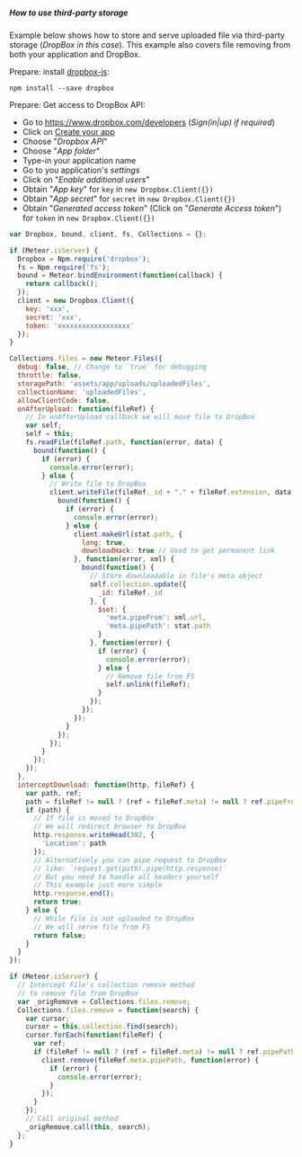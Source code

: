 ##### How to use third-party storage

Example below shows how to store and serve uploaded file via third-party storage (*DropBox in this case*). This example also covers file removing from both your application and DropBox.

Prepare: install [dropbox-js](https://github.com/dropbox/dropbox-js):
```shell
npm install --save dropbox
```
Prepare: Get access to DropBox API:
 - Go to https://www.dropbox.com/developers (*Sign(in|up) if required*)
 - Click on [Create your app](https://www.dropbox.com/developers/apps/create)
 - Choose "*Dropbox API*"
 - Choose "*App folder*"
 - Type-in your application name
 - Go to you application's *settings*
 - Click on "*Enable additional users*"
 - Obtain "*App key*" for `key` in `new Dropbox.Client({})`
 - Obtain "*App secret*" for `secret` in `new Dropbox.Client({})`
 - Obtain "*Generated access token*" (Click on "*Generate Access token*") for `token` in `new Dropbox.Client({})`

```javascript
var Dropbox, bound, client, fs, Collections = {};

if (Meteor.isServer) {
  Dropbox = Npm.require('dropbox');
  fs = Npm.require('fs');
  bound = Meteor.bindEnvironment(function(callback) {
    return callback();
  });
  client = new Dropbox.Client({
    key: 'xxx',
    secret: 'xxx',
    token: 'xxxxxxxxxxxxxxxxxx'
  });
}

Collections.files = new Meteor.Files({
  debug: false, // Change to `true` for debugging
  throttle: false,
  storagePath: 'assets/app/uploads/uploadedFiles',
  collectionName: 'uploadedFiles',
  allowClientCode: false,
  onAfterUpload: function(fileRef) {
    // In onAfterUpload callback we will move file to DropBox
    var self;
    self = this;
    fs.readFile(fileRef.path, function(error, data) {
      bound(function() {
        if (error) {
          console.error(error);
        } else {
          // Write file to DropBox
          client.writeFile(fileRef._id + "." + fileRef.extension, data, function(error, stat) {
            bound(function() {
              if (error) {
                console.error(error);
              } else {
                client.makeUrl(stat.path, {
                  long: true,
                  downloadHack: true // Used to get permanent link
                }, function(error, xml) {
                  bound(function() {
                    // Store downloadable in file's meta object
                    self.collection.update({
                      _id: fileRef._id
                    }, {
                      $set: {
                        'meta.pipeFrom': xml.url,
                        'meta.pipePath': stat.path
                      }
                    }, function(error) {
                      if (error) {
                        console.error(error);
                      } else {
                        // Remove file from FS
                        self.unlink(fileRef);
                      }
                    });
                  });
                });
              }
            });
          });
        }
      });
    });
  },
  interceptDownload: function(http, fileRef) {
    var path, ref;
    path = fileRef != null ? (ref = fileRef.meta) != null ? ref.pipeFrom : void 0 : void 0;
    if (path) {
      // If file is moved to DropBox
      // We will redirect browser to DropBox
      http.response.writeHead(302, {
        'Location': path
      });
      // Alternatively you can pipe request to DropBox
      // like: `request.get(path).pipe(http.response)`
      // But you need to handle all headers yourself
      // This example just more simple
      http.response.end();
      return true;
    } else {
      // While file is not uploaded to DropBox
      // We will serve file from FS
      return false;
    }
  }
});

if (Meteor.isServer) {
  // Intercept File's collection remove method
  // to remove file from DropBox
  var _origRemove = Collections.files.remove;
  Collections.files.remove = function(search) {
    var cursor;
    cursor = this.collection.find(search);
    cursor.forEach(function(fileRef) {
      var ref;
      if (fileRef != null ? (ref = fileRef.meta) != null ? ref.pipePath : void 0 : void 0) {
        client.remove(fileRef.meta.pipePath, function(error) {
          if (error) {
            console.error(error);
          }
        });
      }
    });
    // Call original method
    _origRemove.call(this, search);
  };
}
```